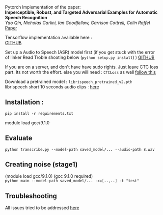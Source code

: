 
Pytorch Implementation of the paper:  
**Imperceptible, Robust, and Targeted Adversarial Examples for Automatic Speech Recognition**  
*Yao Qin, Nicholas Carlini, Ian Goodfellow, Garrison Cottrell, Colin Raffel*    
[Paper](http://proceedings.mlr.press/v97/qin19a/qin19a.pdf)  

Tensorflow implementation available here :   
[GITHUB](https://github.com/tensorflow/cleverhans/tree/master/examples/adversarial_asr)


Set up a Audio to Speech (ASR) model first   (if you get stuck with the error of linker Read Troble shooting below (`python setup.py install`) ) 
[GITHUB](https://github.com/SeanNaren/deepspeech.pytorch)  

If you are on a server, and don't have have sudo rights. Just leave CTC loss part. Its not worth the effort. 
else you will need : `CTCLoss` as well [follow this](https://github.com/SeanNaren/warp-ctc)  

Download a pretrained model : `librispeech_pretrained_v2.pth`   
librispeech short 10 seconds audio clips : [here](https://github.com/ppriyank/Adveserial-Attacks/tree/master/audio-dataset/short-audio)  

## Installation : 
`pip install -r requirements.txt`  


module load gcc/9.1.0


## Evaluate
`python transcribe.py --model-path saved_model/... --audio-path 8.wav`   

## Creating noise (stage1)
(module load gcc/9.1.0) (gcc 9.1.0 required)  
`python main --model-path saved_model/... -x=[..,..] -t "test"`

 
## Troubleshooting 
All issues tried to be addressed [here](https://github.com/ppriyank/Adveserial-Attacks/tree/master/paper2018)

